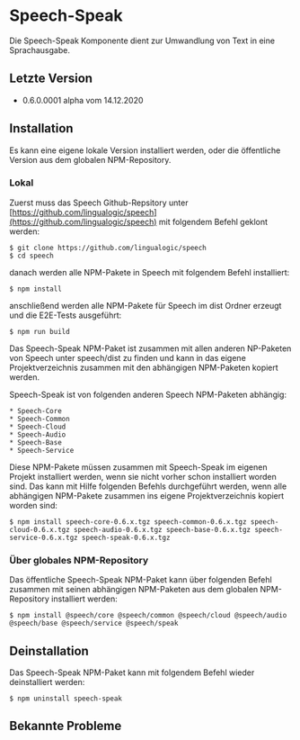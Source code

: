 # Speech-Speak

Die Speech-Speak Komponente dient zur Umwandlung von Text in eine Sprachausgabe.


## Letzte Version

* 0.6.0.0001 alpha vom 14.12.2020


## Installation

Es kann eine eigene lokale Version installiert werden, oder die öffentliche Version aus dem globalen NPM-Repository.


### Lokal

Zuerst muss das Speech Github-Repsitory unter [https://github.com/lingualogic/speech](https://github.com/lingualogic/speech) mit folgendem Befehl geklont werden:

    $ git clone https://github.com/lingualogic/speech
    $ cd speech

danach werden alle NPM-Pakete in Speech mit folgendem Befehl installiert:

    $ npm install

anschließend werden alle NPM-Pakete für Speech im dist Ordner erzeugt und die E2E-Tests ausgeführt:

    $ npm run build

Das Speech-Speak NPM-Paket ist zusammen mit allen anderen NP-Paketen von Speech unter speech/dist zu finden und kann in das eigene Projektverzeichnis zusammen mit den abhängigen NPM-Paketen kopiert werden.

Speech-Speak ist von folgenden anderen Speech NPM-Paketen abhängig:

    * Speech-Core
    * Speech-Common
    * Speech-Cloud
    * Speech-Audio
    * Speech-Base
    * Speech-Service

Diese NPM-Pakete müssen zusammen mit Speech-Speak im eigenen Projekt installiert werden, wenn sie nicht vorher schon installiert worden sind. Das kann mit Hilfe folgenden Befehls durchgeführt werden, wenn alle abhängigen NPM-Pakete zusammen ins eigene Projektverzeichnis kopiert worden sind:

    $ npm install speech-core-0.6.x.tgz speech-common-0.6.x.tgz speech-cloud-0.6.x.tgz speech-audio-0.6.x.tgz speech-base-0.6.x.tgz speech-service-0.6.x.tgz speech-speak-0.6.x.tgz


### Über globales NPM-Repository

Das öffentliche Speech-Speak NPM-Paket kann über folgenden Befehl zusammen mit seinen abhängigen NPM-Paketen aus dem globalen NPM-Repository installiert werden:

    $ npm install @speech/core @speech/common @speech/cloud @speech/audio @speech/base @speech/service @speech/speak


## Deinstallation

Das Speech-Speak NPM-Paket kann mit folgendem Befehl wieder deinstalliert werden:

    $ npm uninstall speech-speak


## Bekannte Probleme
